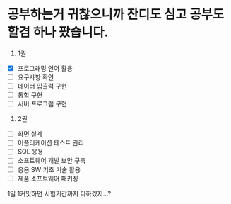 # 공부하는거 귀찮으니까 잔디도 심고 공부도 할겸 하나 팠습니다.


1. 1권
- [x] 프로그래밍 언어 활용
- [ ] 요구사항 확인
- [ ] 데이터 입출력 구현
- [ ] 통합 구현
- [ ] 서버 프로그램 구현

1. 2권
- [ ] 화면 설계
- [ ] 어플리케이션 테스트 관리
- [ ] SQL 응용
- [ ] 소프트웨어 개발 보안 구축
- [ ] 응용 SW 기초 기술 활용
- [ ] 제품 소프트웨어 패키징

1일 1커밋하면 시험기간까지 다하겠지...?

